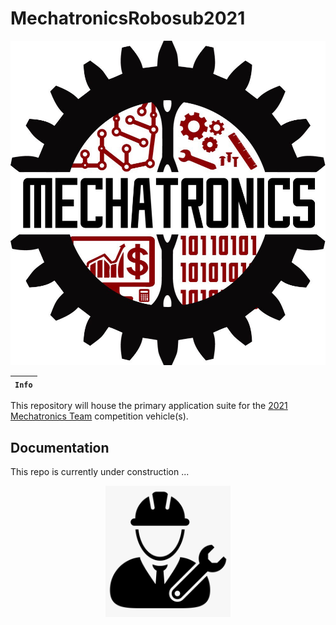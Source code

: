 # MechatronicsRobosub2021

<div align="center">
  <img src="img/mechatronics_logo.jpg">
</div>

**`Info`** |
------------------- |
This repository will house the primary application suite for the [2021 Mechatronics Team](https://www.sdsumechatronics.org/) competition vehicle(s).

## Documentation
This repo is currently under construction ... 
<div align="center">
  <img src="img/construction.png"
       alt="Construction Worker Icon"
       width="200"/>
</div>
